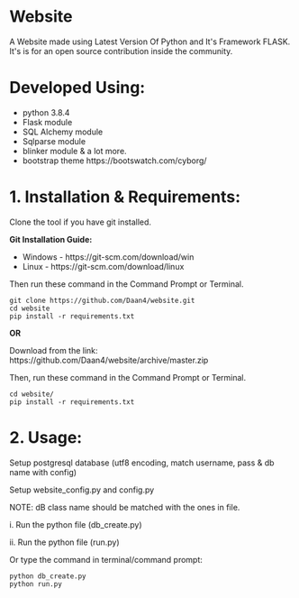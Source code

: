 # Website
A Website made using Latest Version Of Python and It's Framework FLASK.
It's is for an open source contribution inside the community.
# Developed Using:
<ul>
  <li> python 3.8.4 </li>
  <li> Flask module </li>
  <li> SQL Alchemy module </li>
  <li> Sqlparse module </li>
  <li> blinker module & a lot more.</li>
  <li> bootstrap theme https://bootswatch.com/cyborg/ </li>
</ul>

# 1. Installation & Requirements:
<p> Clone the tool if you have git installed. </p>
<b> Git Installation Guide: </b>
<ul>
  <li>Windows - https://git-scm.com/download/win </li>
  <li>Linux - https://git-scm.com/download/linux </li>
</ul>
Then run these command in the Command Prompt or Terminal.

```
git clone https://github.com/Daan4/website.git
cd website
pip install -r requirements.txt
```
<p> <b>        OR </b> </p>
<p> Download from the link: https://github.com/Daan4/website/archive/master.zip <p>
Then, run these command in the Command Prompt or Terminal.

```
cd website/
pip install -r requirements.txt
```

# 2. Usage:
<p> Setup postgresql database (utf8 encoding, match username, pass & db name with config) </p>
<p> Setup website_config.py and config.py </p>
NOTE: dB class name should be matched with the ones in file.

<p> i. Run the python file (db_create.py) </p>
<p> ii. Run the python file (run.py) </p>

<p> Or type the command in terminal/command prompt: </p>

```
python db_create.py
python run.py
```
